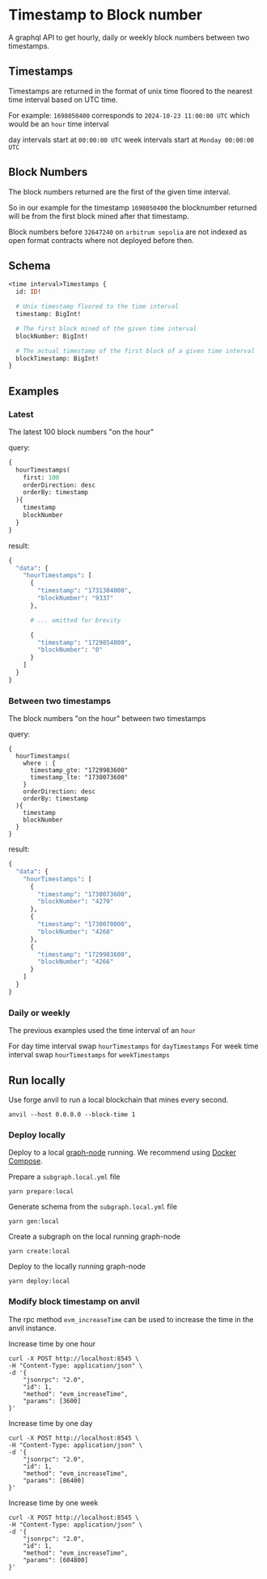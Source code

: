 # Timestamp to Block number

A graphql API to get hourly, daily or weekly block numbers between two timestamps.

## Timestamps
Timestamps are returned in the format of unix time floored to the nearest time interval based on UTC time.

For example:
`1698050400` corresponds to `2024-10-23 11:00:00 UTC` which would be an `hour` time interval

day intervals start at `00:00:00 UTC`
week intervals start at `Monday 00:00:00 UTC`


## Block Numbers
The block numbers returned are the first of the given time interval.

So in our example for the timestamp `1698050400` the blocknumber returned will be from the first block mined after that timestamp.

Block numbers before `32647240` on `arbitrum sepolia` are not indexed as open format contracts where not deployed before then.

## Schema
```graphql
<time interval>Timestamps {
  id: ID!

  # Unix timestamp floored to the time interval
  timestamp: BigInt!

  # The first block mined of the given time interval
  blockNumber: BigInt!

  # The actual timestamp of the first block of a given time interval
  blockTimestamp: BigInt!
}
```

## Examples

### Latest
The latest 100 block numbers "on the hour"

query:
```graphql
{
  hourTimestamps(
    first: 100
    orderDirection: desc
    orderBy: timestamp
  ){
    timestamp
    blockNumber
  }
}
```
result:
```graphql
{
  "data": {
    "hourTimestamps": [
      {
        "timestamp": "1731384000",
        "blockNumber": "9337"
      },

      # ... omitted for brevity

      {
        "timestamp": "1729854000",
        "blockNumber": "0"
      }
    ]
  }
}
```

### Between two timestamps
The block numbers "on the hour" between two timestamps

query:
```
{
  hourTimestamps(
    where : {
      timestamp_gte: "1729983600"
      timestamp_lte: "1730073600"
    }
    orderDirection: desc
    orderBy: timestamp
  ){
    timestamp
    blockNumber
  }
}
```
result:
```graphql
{
  "data": {
    "hourTimestamps": [
      {
        "timestamp": "1730073600",
        "blockNumber": "4270"
      },
      {
        "timestamp": "1730070000",
        "blockNumber": "4268"
      },
      {
        "timestamp": "1729983600",
        "blockNumber": "4266"
      }
    ]
  }
}
```
### Daily or weekly

The previous examples used the time interval of an `hour`

For day time interval swap `hourTimestamps` for `dayTimestamps`
For week time interval swap `hourTimestamps` for `weekTimestamps`

## Run locally

Use forge anvil to run a local blockchain that mines every second.
```
anvil --host 0.0.0.0 --block-time 1
```

### Deploy locally

Deploy to a local [graph-node](https://github.com/graphprotocol/graph-node) running. We recommend using [Docker Compose](https://github.com/graphprotocol/graph-node/tree/master/docker#docker-compose).

Prepare a `subgraph.local.yml` file
```
yarn prepare:local
```
Generate schema from the `subgraph.local.yml` file
```
yarn gen:local
```
Create a subgraph on the local running graph-node
```
yarn create:local
```
Deploy to the locally running graph-node
```
yarn deploy:local
```

### Modify block timestamp on anvil

The rpc method `evm_increaseTime` can be used to increase the time in the anvil instance.

Increase time by one hour
```
curl -X POST http://localhost:8545 \
-H "Content-Type: application/json" \
-d '{
    "jsonrpc": "2.0",
    "id": 1,
    "method": "evm_increaseTime",
    "params": [3600]
}'
```

Increase time by one day
```
curl -X POST http://localhost:8545 \
-H "Content-Type: application/json" \
-d '{
    "jsonrpc": "2.0",
    "id": 1,
    "method": "evm_increaseTime",
    "params": [86400]
}'
```

Increase time by one week
```
curl -X POST http://localhost:8545 \
-H "Content-Type: application/json" \
-d '{
    "jsonrpc": "2.0",
    "id": 1,
    "method": "evm_increaseTime",
    "params": [604800]
}'
```